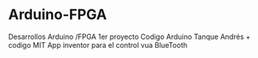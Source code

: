 # Arduino-FPGA
Desarrollos Arduino /FPGA 
1er proyecto Codigo Arduino Tanque Andrés + codigo MIT App inventor para el control vua BlueTooth
